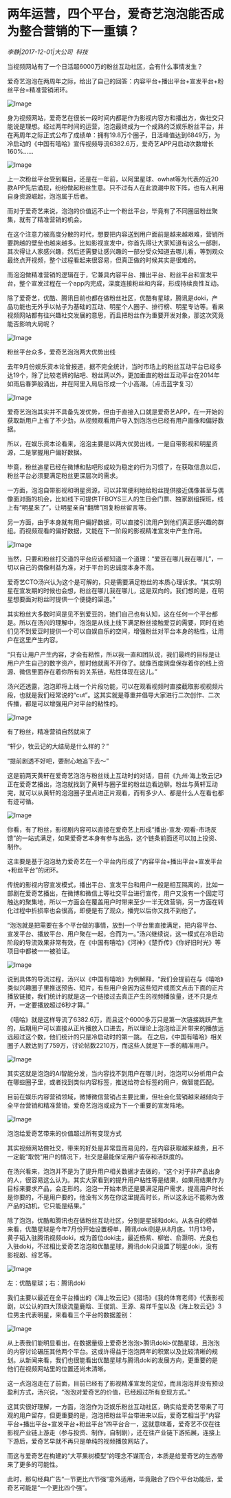 # 两年运营，四个平台，爱奇艺泡泡能否成为整合营销的下一重镇？

*李静|2017-12-01|大公司 
                                                科技*

当视频网站有了一个日活超6000万的粉丝互动社区，会有什么事情发生？

爱奇艺泡泡在两周年之际，给出了自己的回答：内容平台+播出平台+宣发平台+粉丝平台=精准营销闭环。

![Image](http://si1.go2yd.com/get-image/0Im9G2QkCyO)

身为视频网站，爱奇艺在很长一段时间内都是作为影视内容方和播出方，做社交只能说是理想。经过两年时间的运营，泡泡最终成为一个成熟的泛娱乐粉丝平台，并在两周年之际正式公布了成绩单：拥有19.8万个圈子，日活峰值达到6849万，为冷启动的《中国有嘻哈》宣传视频导流6382.6万，爱奇艺APP月启动次数增长160%……

![Image](http://si1.go2yd.com/get-image/0Im9G4CHEXI)

上一次粉丝平台受到瞩目，还是在一年前，以阿里星球、owhat等为代表的近20款APP先后涌现，纷纷做起粉丝生意。只不过有人在此浪潮中败下阵，也有人利用自身资源崛起，泡泡属于后者。

而对于爱奇艺来说，泡泡的价值远不止一个粉丝平台，毕竟有了不同圈层粉丝聚集，就有了精准营销的机会。

在这个注意力被高度分散的时代，想要把内容送到用户面前是越来越艰难，营销所要跨越的壁垒也越来越多。比如影视宣发中，你首先得让大家知道有这么一部剧，其次得让人家感兴趣，然后还需要让感兴趣的一部分受众知道去哪儿看，等到观众最终点开视频，整个过程看起来很容易，但真正做的时候其实是很难的。

而泡泡做精准营销的逻辑在于，它兼具内容平台、播出平台、粉丝平台和宣发平台，整个宣发过程在一个app内完成，深度连接粉丝和内容，形成持续良性互动。

除了爱奇艺，优酷、腾讯目前也都在做粉丝社区，优酷有星球，腾讯是doki，产品功能也无外乎以帖子为基础的互动、明星个人圈子、排行榜、明星专访等。看来视频网站都有往兴趣社交发展的意思，而且把粉丝作为重要开发对象，那这次究竟能否影响大局呢？

![Image](http://si1.go2yd.com/get-image/0IWY3KNVTdY)

粉丝平台众多，爱奇艺泡泡两大优势出线

去年9月份娱乐资本论曾报道，据不完全统计，当时市场上的粉丝互动平台已经多达19个，除了比较老牌的贴吧、粉丝网以外，更加垂直的粉丝互动平台在2014年如雨后春笋般涌出，并在阿里入局后形成一个小高潮。（点击蓝字复习）

![Image](http://si1.go2yd.com/get-image/0Im9FQ4Ky80)

爱奇艺泡泡其实并不具备先发优势，但由于直接入口就是爱奇艺APP，在一开始的获取新用户上省了不少劲，从视频观看用户导入到泡泡也已经有用户画像和偏好数据。

所以，在娱乐资本论看来，泡泡主要是以两大优势出线，一是自带影视和明星资源，二是掌握用户偏好数据。

毕竟，粉丝追星已经在微博和贴吧形成较为稳定的行为习惯了，在获取信息以后，粉丝平台必须要满足粉丝更深层次的需求。

一方面，泡泡自带影视和明星资源，可以非常便利地给粉丝提供接近偶像甚至与偶像面对面的机会，比如线下可提供TFBOYS三人的生日会门票、独家剧组探班，线上有“明星来了”，让明星亲自“翻牌”回复粉丝留言等。

另一方面，由于本身就有用户偏好数据，可以直接引流用户到他们真正感兴趣的群组。而视频观看的偏好数据，又能在下一阶段的影视精准宣发中产生作用。

![Image](http://si1.go2yd.com/get-image/0Im9G0znvCi)

当然，只要和粉丝打交道的平台应该都知道一个道理：“爱豆在哪儿我在哪儿”，一切以自己的偶像利益为准，对于平台的忠诚度本身不高。

爱奇艺CTO汤兴认为这个是可解的，只是需要满足粉丝的本质心理诉求。“其实明星在宣发期的时候也会想，粉丝在哪儿我在哪儿，这是双向的。我们想的是，在明星想要面对粉丝时提供一个便捷的渠道。”

其实粉丝大多数时间是见不到爱豆的，她们自己也有认知，这在任何一个平台都是。所以在汤兴的理解中，泡泡是从线上线下满足粉丝接触爱豆的需要，同时在她们见不到爱豆时提供一个可以自娱自乐的空间，增强粉丝对平台本身的粘性，让用户在这里产生内容。

“只有让用户产生内容，才会有粘性，所以我一直和团队说，我们最终的目标是让用户产生自己的数字资产，那时他就离不开你了。就像百度网盘保存着你的线上资源、微信里面存在着你所有的关系链，粘性体现在这儿。”

汤兴还透露，泡泡即将上线一个片段功能，可以在观看视频时直接截取影视视频片段，也就是我们经常说的“cut”。这其实就是尊重并倡导大家进行二次创作、二次传播，都是可以增强用户对平台的粘性的。

![Image](http://si1.go2yd.com/get-image/0IWY3KNVTdY)

有了粉丝，精准营销自然就来了

“轩少，牧云记的大结局是什么样的？”

“提前剧透不好吧，要耐心地追下去～”

这是前两天黄轩在爱奇艺泡泡与粉丝线上互动时的对话，目前《九州·海上牧云记》正在爱奇艺播出，泡泡就找到了黄轩与圈子里的粉丝边看边聊。粉丝与黄轩互动完，就可以从黄轩的泡泡圈子里点进正片观看，而有多少人、都是什么人在看也都有迹可循。

![Image](http://si1.go2yd.com/get-image/0Im9G5hJc5w)

你看，有了粉丝，影视剧内容可以直接在爱奇艺上形成“播出-宣发-观看-市场反馈”的一站式满足，如果爱奇艺本身有参与出品，这个链条前面还可以加上投资、制作。

这主要是基于泡泡助力爱奇艺在一个平台内形成了“内容平台+播出平台+宣发平台+粉丝平台”的闭环。

传统的影视内容宣发模式，播出平台、宣发平台和用户一般是相互隔离的，比如一部剧在爱奇艺播出，在微博和微信上等社交平台进行宣传，用户又没有一个固定可触达的聚集地，所以一方面会在覆盖用户时带来至少一半无效营销，另一方面在转化过程中折损率也会很高，即便是有了观众，播完以后你又找不到他了。

“泡泡就是把需要在多个平台做的事情，放到一个平台里直接满足，把内容平台、宣发平台、播放平台、用户聚在一起，合而为一。”汤兴继续说，这一模式在冷启动阶段的导流效果非常有效，在《中国有嘻哈》《河神》《楚乔传》《你好旧时光》等项目中都被一一被验证。

![Image](http://si1.go2yd.com/get-image/0Im9G1CPGnA)

说到具体的导流过程，汤兴以《中国有嘻哈》为例解释，“我们会提前在与《嘻哈》类似兴趣圈子里推送预告、短片，有些用户会因为这些短片或图文点击下面的正片播放链接，我们统计的就是这一个链接过去真正产生的视频播放量，还不只是点开，一定要播放超过6秒才算。”

《嘻哈》就是这样导流了6382.6万，而且这个6000多万只是第一次链接跳跃产生的，后期用户可以直接从正片播放入口进去，所以理论上泡泡给正片带来的播放远远超过这个数，他们统计的只是冷启动时的第一跳。 在之后，《中国有嘻哈》相关圈子人数达到了759万，讨论帖数2210万，而这些人就是下一季的精准用户。

![Image](http://si1.go2yd.com/get-image/0Im9Fys3QO0)

其实这就是泡泡的AI智能分发，当内容找不到用户在哪儿时，泡泡可以分析用户会在哪些圈子里，或者找到类似内容标签，推送给符合标签的用户，做智能匹配。

目前在娱乐内容营销领域，微博微信营销占主要比重，但社会化营销越来越倾向于全平台营销和精准营销，爱奇艺泡泡或成为下一个重要的宣发阵地。

![Image](http://si1.go2yd.com/get-image/0IWY3KNVTdY)

泡泡给爱奇艺带来的价值超过所有变现方式

其实视频网站做社交，带来的好处是非常显而易见的，在内容获取越来越贵，且不一定能“取悦”用户的情况下，社交是最能保证用户留存和活跃度的。

在汤兴看来，泡泡并不是为了提升用户相关数据才去做的，“这个对于非产品出身的人，很容易这么认为。其实大家看到的提升用户粘性等是结果，如果用结果作为目标来要求产品，会走形的。泡泡一开始本质还是要满足用户需求，提高用户时长是你要的，不是用户要的，他没有义务在你这里提高时长，所以这永远不能称为做产品的动机，它只能是结果。”

除了泡泡，优酷和腾讯也在做粉丝互动社区，分别是星球和doki。从各自的榜单来看，优酷星球是今年7月份开始设置榜单，腾讯doki则是从8月底。11月13号，黄子韬入驻腾讯视频doki，成为首位doki主，最近杨紫、柳岩、俞灏明、光良也入驻doki，不过相比爱奇艺泡泡和优酷星球，腾讯doki只设置了明星doki，没有影视剧、综艺等。

![Image](http://si1.go2yd.com/get-image/0Im9FxYwKa8)

左：优酷星球；右：腾讯doki

我们主要以最近在全平台播出的《海上牧云记》《猎场》《我的体育老师》代表影视剧，以公认的四大顶级流量鹿晗、王俊凯、王源、易烊千玺以及《海上牧云记》3位男主代表明星，来看看三个平台的数据差别：

![Image](http://si1.go2yd.com/get-image/0Im9FRmQcYS)

从上表我们能明显看出，在数据量级上爱奇艺泡泡>腾讯doki>优酷星球，且泡泡的内容讨论碾压其他两个平台。这或许得益于泡泡两年的积累以及比较清晰的规划。从新闻来看，我们也很能看出优酷星球与腾讯doki的发展方向，更重要的是他们在视频网站里的位置还尚未清晰。

这一点泡泡走在了前面，目前已经有了影视精准宣发的定位，而且泡泡并没有预设盈利方式，汤兴说，“泡泡对爱奇艺的价值，已经超过所有变现方式。”

这其实很好理解，一方面，泡泡作为泛娱乐粉丝互动社区，确实给爱奇艺带来了可观的用户留存，但更重要的是，泡泡把粉丝平台带进来以后，爱奇艺相当于“内容平台+播出平台+宣发平台+粉丝平台”四平台合一，这就意味着，爱奇艺不仅在往影视产业链上游走（参与投资、制作，自制剧），还在往产业链下游拓展，连接上下游后，爱奇艺早就不再只是单纯的视频播放网站了。

而这与爱奇艺在构建的“大苹果树模型”的理念不谋而合，本质是给爱奇艺的生态带来了更多的可能性。

此时，那句经典广告“一节更比六节强”意外适用，毕竟融合了四个平台功能后，爱奇艺可能是“一个更比四个强”。

